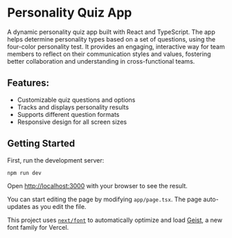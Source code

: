 # Personality Quiz App

A dynamic personality quiz app built with React and TypeScript. The app helps determine personality types based on a set of questions, using the four-color personality test. It provides an engaging, interactive way for team members to reflect on their communication styles and values, fostering better collaboration and understanding in cross-functional teams.

## Features:
- Customizable quiz questions and options
- Tracks and displays personality results
- Supports different question formats
- Responsive design for all screen sizes

## Getting Started

First, run the development server:

```bash
npm run dev
```

Open [http://localhost:3000](http://localhost:3000) with your browser to see the result.

You can start editing the page by modifying `app/page.tsx`. The page auto-updates as you edit the file.

This project uses [`next/font`](https://nextjs.org/docs/app/building-your-application/optimizing/fonts) to automatically optimize and load [Geist](https://vercel.com/font), a new font family for Vercel.


